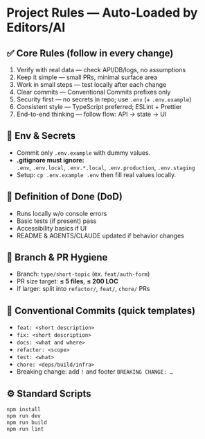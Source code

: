 # Project Rules — Auto-Loaded by Editors/AI

## ✅ Core Rules (follow in every change)
1) Verify with real data — check API/DB/logs, no assumptions
2) Keep it simple — small PRs, minimal surface area
3) Work in small steps — test locally after each change
4) Clear commits — Conventional Commits prefixes only
5) Security first — no secrets in repo; use `.env` (+ `.env.example`)
6) Consistent style — TypeScript preferred; ESLint + Prettier
7) End-to-end thinking — follow flow: API → state → UI

## 🔐 Env & Secrets
- Commit only `.env.example` with dummy values.
- **.gitignore must ignore:**  
  `.env`, `.env.local`, `.env.*.local`, `.env.production`, `.env.staging`
- Setup: `cp .env.example .env` then fill real values locally.

## 🧪 Definition of Done (DoD)
- Runs locally w/o console errors
- Basic tests (if present) pass
- Accessibility basics if UI
- README & AGENTS/CLAUDE updated if behavior changes

## 🌿 Branch & PR Hygiene
- Branch: `type/short-topic` (ex. `feat/auth-form`)
- PR size target: **≤ 5 files**, **≤ 200 LOC**
- If larger: split into `refactor/`, `feat/`, `chore/` PRs

## 📝 Conventional Commits (quick templates)
- `feat: <short description>`
- `fix: <short description>`
- `docs: <what and where>`
- `refactor: <scope>`
- `test: <what>`
- `chore: <deps/build/infra>`
- Breaking change: add `!` and footer `BREAKING CHANGE: …`

## ⚙️ Standard Scripts
```bash
npm install
npm run dev
npm run build
npm run lint
